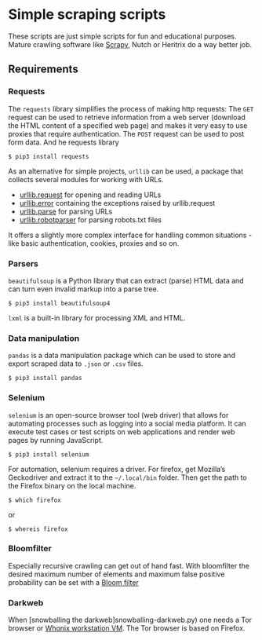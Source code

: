 # Simple scraping scripts

These scripts are just simple scripts for fun and educational purposes. Mature crawling software like [Scrapy](../projects/README.md), Nutch or Heritrix do a way better job.

## Requirements

### Requests

The `requests` library simplifies the process of making http requests: The `GET` request can be used to retrieve information from a web server (download the HTML content of a specified web page) and makes it very easy to use proxies that require authentication. The `POST` request can be used to post form data. And he requests library 

    $ pip3 install requests

As an alternative for simple projects, `urllib` can be used, a package that collects several modules for working with URLs. 

* [urllib.request](https://docs.python.org/3.8/library/urllib.request.html) for opening and reading URLs 
* [urllib.error](https://docs.python.org/3.8/library/urllib.error.html) containing the exceptions raised by urllib.request 
* [urllib.parse](https://docs.python.org/3.8/library/urllib.parse.html) for parsing URLs 
* [urllib.robotparser](https://docs.python.org/3.8/library/urllib.robotparser) for parsing robots.txt files 

It offers a slightly more complex interface for handling common situations - like basic authentication, cookies, proxies and so on.

### Parsers

`beautifulsoup` is a Python library that can extract (parse) HTML data and can turn even invalid markup into a parse tree.

    $ pip3 install beautifulsoup4

`lxml` is a built-in library for processing XML and HTML.

### Data manipulation

`pandas` is a data manipulation package which can be used to store and export scraped data to `.json` or `.csv` files.

    $ pip3 install pandas

### Selenium

`selenium` is an open-source browser tool (web driver) that allows for automating processes such as logging into a social media platform. It can execute test cases or test scripts on web applications and render web pages by running JavaScript.

    $ pip3 install selenium

For automation, selenium requires a driver. For firefox, get Mozilla’s Geckodriver and extract it to the `~/.local/bin` folder. Then get the path to the Firefox binary on the local machine.

    $ which firefox

or

    $ whereis firefox

### Bloomfilter

Especially recursive crawling can get out of hand fast. With bloomfilter the desired maximum number of elements and maximum false positive probability can be set with a [Bloom filter](https://pypi.org/project/bloom-filter2/)

### Darkweb

When [snowballing the darkweb]snowballing-darkweb.py) one needs a Tor browser or [Whonix workstation VM](https://github.com/tymyrddin/orchard/blob/main/mitigations/virtualisation/kvm/Whonix.md). The Tor browser is based on Firefox.
 
